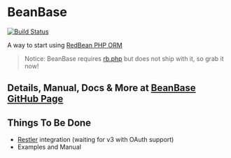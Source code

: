 # BeanBase

[![Build Status](https://secure.travis-ci.org/ruli/BeanBase.png)](http://travis-ci.org/ruli/BeanBase)

A way to start using [RedBean PHP ORM](http://redbeanphp.com/)

> Notice: BeanBase requires [rb.php](http://redbeanphp.com/) but does not ship with it, so grab it now!

## Details, Manual, Docs & More at [BeanBase GitHub Page](http://ruli.github.com/BeanBase)

## Things To Be Done

* [Restler](http://luracast.com/products/restler/) integration (waiting for v3 with OAuth support)
* Examples and Manual